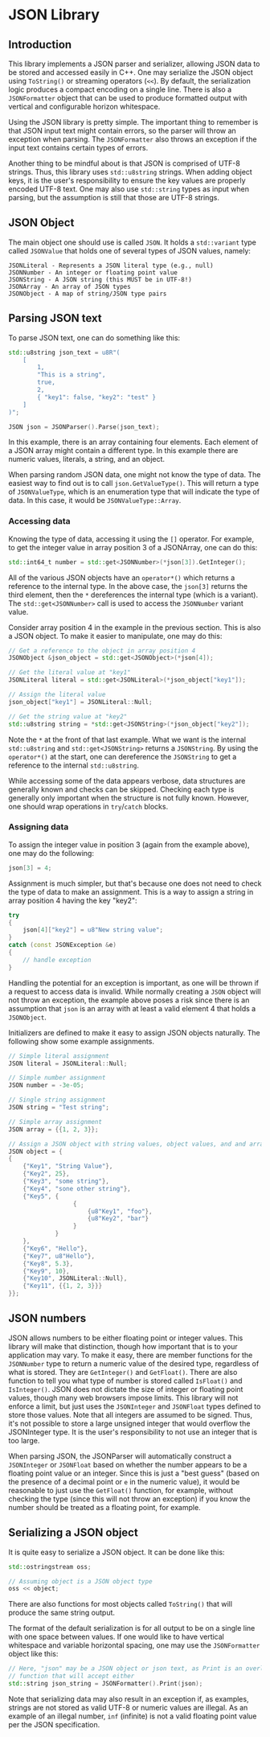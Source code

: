 # JSON Library

## Introduction

This library implements a JSON parser and serializer, allowing JSON data to be
stored and accessed easily in C++.  One may serialize the JSON object using
`ToString()` or streaming operators (`<<`).  By default, the serialization
logic produces a compact encoding on a single line.  There is also a
`JSONFormatter` object that can be used to produce formatted output with
vertical and configurable horizon whitespace.

Using the JSON library is pretty simple.  The important thing to remember
is that JSON input text might contain errors, so the parser will throw an
exception when parsing.  The `JSONFormatter` also throws an exception if
the input text contains certain types of errors.

Another thing to be mindful about is that JSON is comprised of UTF-8 strings.
Thus, this library uses `std::u8string` strings.  When adding object
keys, it is the user's responsibility to ensure the key values are
properly encoded UTF-8 text.  One may also use `std::string` types as input
when parsing, but the assumption is still that those are UTF-8 strings.

## JSON Object

The main object one should use is called `JSON`.  It holds a `std::variant`
type called `JSONValue` that holds one of several types of JSON
values, namely:

```text
JSONLiteral - Represents a JSON literal type (e.g., null)
JSONNumber - An integer or floating point value
JSONString - A JSON string (this MUST be in UTF-8!)
JSONArray - An array of JSON types
JSONObject - A map of string/JSON type pairs
```

## Parsing JSON text

To parse JSON text, one can do something like this:

```cpp
std::u8string json_text = u8R"(
    [
        1,
        "This is a string",
        true,
        2,
        { "key1": false, "key2": "test" }
    ]
)";

JSON json = JSONParser().Parse(json_text);
```

In this example, there is an array containing four elements.  Each element
of a JSON array might contain a different type.  In this example there are
numeric values, literals, a string, and an object.

When parsing random JSON data, one might not know the type of data. The easiest
way to find out is to call `json.GetValueType()`.  This will return a type
of `JSONValueType`, which is an enumeration type that will indicate the
type of data.  In this case, it would be `JSONValueType::Array`.

### Accessing data

Knowing the type of data, accessing it using the `[]` operator.  For example,
to get the integer value in array position 3 of a JSONArray, one can do this:

```cpp
std::int64_t number = std::get<JSONNumber>(*json[3]).GetInteger();
```

All of the various JSON objects have an `operator*()` which returns a reference
to the internal type.  In the above case, the `json[3]` returns the third
element, then the `*` dereferences the internal type (which is a variant).  The
`std::get<JSONNumber>` call is used to access the `JSONNumber` variant value.

Consider array position 4 in the example in the previous section.  This is also
a JSON object.  To make it easier to manipulate, one may do this:

```cpp
// Get a reference to the object in array position 4
JSONObject &json_object = std::get<JSONObject>(*json[4]);

// Get the literal value at "key1"
JSONLiteral literal = std::get<JSONLiteral>(*json_object["key1"]);

// Assign the literal value
json_object["key1"] = JSONLiteral::Null;

// Get the string value at "key2"
std::u8string string = *std::get<JSONString>(*json_object["key2"]);
```

Note the `*` at the front of that last example.  What we want is the internal
`std::u8string` and `std::get<JSONString>` returns a `JSONString`.  By using
the `operator*()` at the start, one can dereference the `JSONString` to get
a reference to the internal `std::u8string`.

While accessing some of the data appears verbose, data structures are
generally known and checks can be skipped.  Checking each type is generally
only important when the structure is not fully known.  However, one should
wrap operations in `try`/`catch` blocks.

### Assigning data

To assign the integer value in position 3 (again from the example above), one
may do the following:

```cpp
json[3] = 4;
```

Assignment is much simpler, but that's because one does not need to check the
type of data to make an assignment.  This is a way to assign a string in
array position 4 having the key "key2":

```cpp
try
{
    json[4]["key2"] = u8"New string value";
}
catch (const JSONException &e)
{
    // handle exception
}
```

Handling the potential for an exception is important, as one will be thrown
if a request to access data is invalid.  While normally creating a `JSON`
object will not throw an exception, the example above poses a risk since there
is an assumption that `json` is an array with at least a valid element 4
that holds a `JSONObject`.

Initializers are defined to make it easy to assign JSON objects naturally.
The following show some example assignments.

```cpp
// Simple literal assignment
JSON literal = JSONLiteral::Null;

// Simple number assignment
JSON number = -3e-05;

// Single string assignment
JSON string = "Test string";

// Simple array assignment
JSON array = {{1, 2, 3}};

// Assign a JSON object with string values, object values, and and array
JSON object = {
{
    {"Key1", "String Value"},
    {"Key2", 25},
    {"Key3", "some string"},
    {"Key4", "sone other string"},
    {"Key5", {
                  {
                      {u8"Key1", "foo"},
                      {u8"Key2", "bar"}
                  }
             }
    },
    {"Key6", "Hello"},
    {"Key7", u8"Hello"},
    {"Key8", 5.3},
    {"Key9", 10},
    {"Key10", JSONLiteral::Null},
    {"Key11", {{1, 2, 3}}}
}};
```

## JSON numbers

JSON allows numbers to be either floating point or integer values.  This
library will make that distinction, though how important that is to your
application may vary.  To make it easy, there are member functions for
the `JSONNumber` type to return a numeric value of the desired type, regardless
of what is stored.  They are `GetInteger()` and `GetFloat()`.  There are also
function to tell you what type of number is stored called `IsFloat()` and
`IsInteger()`.  JSON does not dictate the size of integer or floating point
values, though many web browsers impose limits.  This library will not
enforce a limit, but just uses the `JSONInteger` and `JSONFloat` types defined
to store those values.  Note that all integers are assumed to be signed.
Thus, it's not possible to store a large unsigned integer that would overflow
the JSONInteger type.  It is the user's responsibility to not use an integer
that is too large.

When parsing JSON, the JSONParser will automatically construct a `JSONInteger`
or `JSONFloat` based on whether the number appears to be a floating point value
or an integer.  Since this is just a "best guess" (based on the presence of
a decimal point or `e` in the numeric value), it would be reasonable to
just use the `GetFloat()` function, for example, without checking the
type (since this will not throw an exception) if you know the number should
be treated as a floating point, for example.

## Serializing a JSON object

It is quite easy to serialize a JSON object.  It can be done like this:

```cpp
std::ostringstream oss;

// Assuming object is a JSON object type
oss << object;
```

There are also functions for most objects called `ToString()` that will
produce the same string output.

The format of the default serialization is for all output to be on a single
line with one space between values.  If one would like to have vertical
whitespace and variable horizontal spacing, one may use the `JSONFormatter`
object like this:

```cpp
// Here, "json" may be a JSON object or json text, as Print is an overloaded
// function that will accept either
std::string json_string = JSONFormatter().Print(json);
```

Note that serializing data may also result in an exception if, as examples,
strings are not stored as valid UTF-8 or numeric values are illegal.
As an example of an illegal number, `inf` (infinite) is not a valid floating
point value per the JSON specification.

